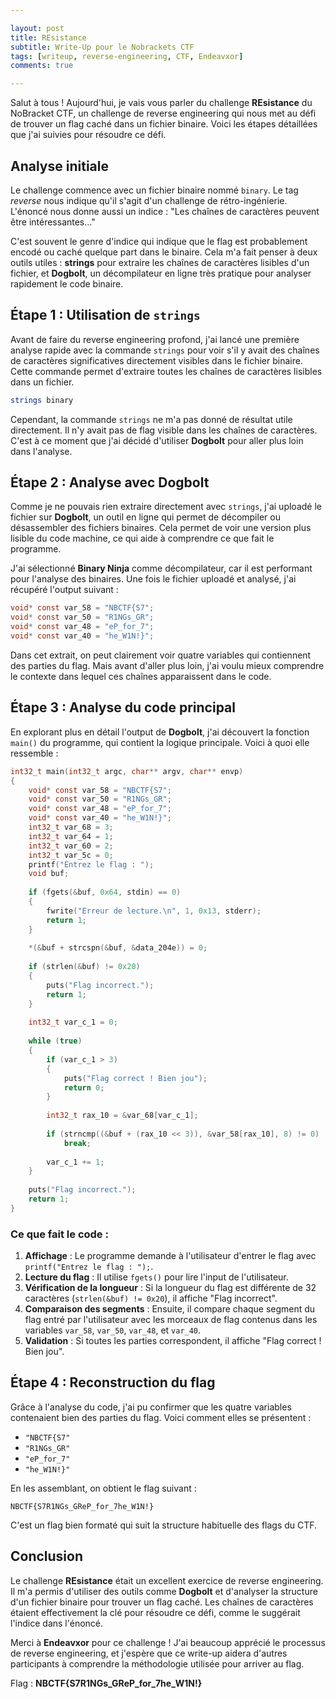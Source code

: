 ```yaml
---

layout: post  
title: REsistance  
subtitle: Write-Up pour le Nobrackets CTF 
tags: [writeup, reverse-engineering, CTF, Endeavxor]  
comments: true

---
```


Salut à tous ! Aujourd'hui, je vais vous parler du challenge **REsistance** du NoBracket CTF, un challenge de reverse engineering qui nous met au défi de trouver un flag caché dans un fichier binaire. Voici les étapes détaillées que j'ai suivies pour résoudre ce défi.

## Analyse initiale

Le challenge commence avec un fichier binaire nommé `binary`. Le tag *reverse* nous indique qu'il s'agit d'un challenge de rétro-ingénierie. L'énoncé nous donne aussi un indice : "Les chaînes de caractères peuvent être intéressantes..."

C'est souvent le genre d'indice qui indique que le flag est probablement encodé ou caché quelque part dans le binaire. Cela m'a fait penser à deux outils utiles : **strings** pour extraire les chaînes de caractères lisibles d'un fichier, et **Dogbolt**, un décompilateur en ligne très pratique pour analyser rapidement le code binaire.

## Étape 1 : Utilisation de `strings`

Avant de faire du reverse engineering profond, j'ai lancé une première analyse rapide avec la commande `strings` pour voir s'il y avait des chaînes de caractères significatives directement visibles dans le fichier binaire. Cette commande permet d'extraire toutes les chaînes de caractères lisibles dans un fichier.

```bash
strings binary
```

Cependant, la commande `strings` ne m'a pas donné de résultat utile directement. Il n'y avait pas de flag visible dans les chaînes de caractères. C'est à ce moment que j'ai décidé d'utiliser **Dogbolt** pour aller plus loin dans l'analyse.

## Étape 2 : Analyse avec Dogbolt

Comme je ne pouvais rien extraire directement avec `strings`, j'ai uploadé le fichier sur **Dogbolt**, un outil en ligne qui permet de décompiler ou désassembler des fichiers binaires. Cela permet de voir une version plus lisible du code machine, ce qui aide à comprendre ce que fait le programme.

J'ai sélectionné **Binary Ninja** comme décompilateur, car il est performant pour l'analyse des binaires. Une fois le fichier uploadé et analysé, j'ai récupéré l'output suivant :

```c
void* const var_58 = "NBCTF{S7";
void* const var_50 = "R1NGs_GR";
void* const var_48 = "eP_for_7";
void* const var_40 = "he_W1N!}";
```

Dans cet extrait, on peut clairement voir quatre variables qui contiennent des parties du flag. Mais avant d'aller plus loin, j'ai voulu mieux comprendre le contexte dans lequel ces chaînes apparaissent dans le code.

## Étape 3 : Analyse du code principal

En explorant plus en détail l'output de **Dogbolt**, j'ai découvert la fonction `main()` du programme, qui contient la logique principale. Voici à quoi elle ressemble :

```c
int32_t main(int32_t argc, char** argv, char** envp)
{
    void* const var_58 = "NBCTF{S7";
    void* const var_50 = "R1NGs_GR";
    void* const var_48 = "eP_for_7";
    void* const var_40 = "he_W1N!}";
    int32_t var_68 = 3;
    int32_t var_64 = 1;
    int32_t var_60 = 2;
    int32_t var_5c = 0;
    printf("Entrez le flag : ");
    void buf;
    
    if (fgets(&buf, 0x64, stdin) == 0)
    {
        fwrite("Erreur de lecture.\n", 1, 0x13, stderr);
        return 1;
    }
    
    *(&buf + strcspn(&buf, &data_204e)) = 0;
    
    if (strlen(&buf) != 0x20)
    {
        puts("Flag incorrect.");
        return 1;
    }
    
    int32_t var_c_1 = 0;
    
    while (true)
    {
        if (var_c_1 > 3)
        {
            puts("Flag correct ! Bien jou");
            return 0;
        }
        
        int32_t rax_10 = &var_68[var_c_1];
        
        if (strncmp((&buf + (rax_10 << 3)), &var_58[rax_10], 8) != 0)
            break;
        
        var_c_1 += 1;
    }
    
    puts("Flag incorrect.");
    return 1;
}
```

### Ce que fait le code :

1. **Affichage** : Le programme demande à l'utilisateur d'entrer le flag avec `printf("Entrez le flag : ");`.
2. **Lecture du flag** : Il utilise `fgets()` pour lire l'input de l'utilisateur.
3. **Vérification de la longueur** : Si la longueur du flag est différente de 32 caractères (`strlen(&buf) != 0x20`), il affiche "Flag incorrect".
4. **Comparaison des segments** : Ensuite, il compare chaque segment du flag entré par l'utilisateur avec les morceaux de flag contenus dans les variables `var_58`, `var_50`, `var_48`, et `var_40`.
5. **Validation** : Si toutes les parties correspondent, il affiche "Flag correct ! Bien jou".

## Étape 4 : Reconstruction du flag

Grâce à l'analyse du code, j'ai pu confirmer que les quatre variables contenaient bien des parties du flag. Voici comment elles se présentent :

- `"NBCTF{S7"`
- `"R1NGs_GR"`
- `"eP_for_7"`
- `"he_W1N!}"`

En les assemblant, on obtient le flag suivant :

```text
NBCTF{S7R1NGs_GReP_for_7he_W1N!}
```

C'est un flag bien formaté qui suit la structure habituelle des flags du CTF.

## Conclusion

Le challenge **REsistance** était un excellent exercice de reverse engineering. Il m'a permis d'utiliser des outils comme **Dogbolt** et d'analyser la structure d'un fichier binaire pour trouver un flag caché. Les chaînes de caractères étaient effectivement la clé pour résoudre ce défi, comme le suggérait l'indice dans l'énoncé. 

Merci à **Endeavxor** pour ce challenge ! J'ai beaucoup apprécié le processus de reverse engineering, et j'espère que ce write-up aidera d'autres participants à comprendre la méthodologie utilisée pour arriver au flag.

Flag : **NBCTF{S7R1NGs_GReP_for_7he_W1N!}**
